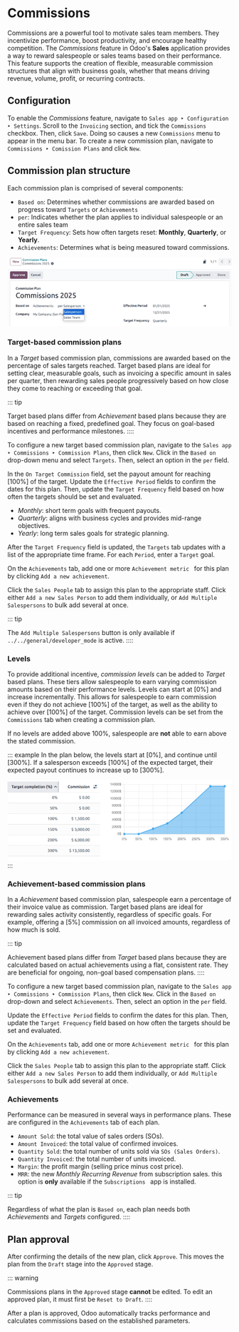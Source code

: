 # Commissions

Commissions are a powerful tool to motivate sales team members. They
incentivize performance, boost productivity, and encourage healthy
competition. The *Commissions* feature in Odoo\'s **Sales** application
provides a way to reward salespeople or sales teams based on their
performance. This feature supports the creation of flexible, measurable
commission structures that align with business goals, whether that means
driving revenue, volume, profit, or recurring contracts.

## Configuration

To enable the *Commissions* feature, navigate to
`Sales app ‣ Configuration ‣
Settings`. Scroll to the
`Invoicing` section, and tick the
`Commissions` checkbox. Then, click
`Save`. Doing so causes a new
`Commissions` menu to appear in the
menu bar. To create a new commission plan, navigate to `Commissions ‣
Comission Plans` and click
`New`.

## Commission plan structure

Each commission plan is comprised of several components:

- `Based on`: Determines whether
  commissions are awarded based on progress toward
  `Targets` or
  `Achievements`
- `per`: Indicates whether the plan
  applies to individual salespeople or an entire sales team
- `Target Frequency`: Sets how often
  targets reset: **Monthly**, **Quarterly**, or **Yearly**.
- `Achievements`: Determines what is
  being measured toward commissions.

![A new commission plan detail form.](commissions/new-commission-plan.png)

### Target-based commission plans

In a *Target* based commission plan, commissions are awarded based on
the percentage of sales targets reached. Target based plans are ideal
for setting clear, measurable goals, such as invoicing a specific amount
in sales per quarter, then rewarding sales people progressively based on
how close they come to reaching or exceeding that goal.

::: tip

Target based plans differ from *Achievement* based plans because they
are based on reaching a fixed, predefined goal. They focus on goal-based
incentives and performance milestones.
::::

To configure a new target based commission plan, navigate to the
`Sales app ‣
Commissions ‣ Commission Plans`, then click `New`. Click in the `Based on` drop-down menu and select `Targets`. Then, select an option in the `per` field.

In the `On Target Commission` field,
set the payout amount for reaching [100%] of the target.
Update the `Effective Period` fields
to confirm the dates for this plan. Then, update the
`Target Frequency` field based on how
often the targets should be set and evaluated.

- *Monthly*: short term goals with frequent payouts.
- *Quarterly*: aligns with business cycles and provides mid-range
  objectives.
- *Yearly*: long term sales goals for strategic planning.

After the `Target Frequency` field is
updated, the `Targets` tab updates
with a list of the appropriate time frame. For each
`Period`, enter a
`Target` goal.

On the `Achievements` tab, add one or
more `Achievement metric
`
for this plan by clicking `Add a new achievement`.

Click the `Sales People` tab to
assign this plan to the appropriate staff. Click either
`Add a new Sales Person` to add them
individually, or `Add Multiple
Salespersons` to bulk add several at
once.

::: tip

The `Add Multiple Salespersons`
button is only available if
`../../general/developer_mode` is active.
::::

### Levels

To provide additional incentive, *commission levels* can be added to
*Target* based plans. These tiers allow salespeople to earn varying
commission amounts based on their performance levels. Levels can start
at [0%] and increase incrementally. This allows for
salespeople to earn commission even if they do not achieve
[100%] of the target, as well as the ability to achieve over
[100%] of the target. Commission levels can be set from the
`Commissions` tab when creating a
commission plan.

If no levels are added above 100%, salespeople are **not** able to earn
above the stated commission.

::: example
In the plan below, the levels start at [0%], and continue
until [300%]. If a salesperson exceeds [100%] of
the expected target, their expected payout continues to increase up to
[300%].

![An example of commission levels, with levels above 100 percent.](commissions/commission-levels.png)
:::

### Achievement-based commission plans

In a *Achievement* based commission plan, salespeople earn a percentage
of their invoice value as commission. Target based plans are ideal for
rewarding sales activity consistently, regardless of specific goals. For
example, offering a [5%] commission on all invoiced amounts,
regardless of how much is sold.

::: tip

Achievement based plans differ from *Target* based plans because they
are calculated based on actual achievements using a flat, consistent
rate. They are beneficial for ongoing, non-goal based compensation
plans.
::::

To configure a new target based commission plan, navigate to the
`Sales app ‣
Commissions ‣ Commission Plans`, then click `New`. Click in the `Based on` drop-down and select `Achievements`. Then, select an option in the `per` field.

Update the `Effective Period` fields
to confirm the dates for this plan. Then, update the
`Target Frequency` field based on how
often the targets should be set and evaluated.

On the `Achievements` tab, add one or
more `Achievement metric
`
for this plan by clicking `Add a new achievement`.

Click the `Sales People` tab to
assign this plan to the appropriate staff. Click either
`Add a new Sales Person` to add them
individually, or `Add Multiple
Salespersons` to bulk add several at
once.

### Achievements 

Performance can be measured in several ways in performance plans. These
are configured in the `Achievements`
tab of each plan.

- `Amount Sold`: the total value of
  sales orders (SOs).
- `Amount Invoiced`: the total value
  of confirmed invoices.
- `Quantity Sold`: the total number
  of units sold via `SOs (Sales Orders)`.
- `Quantity Invoiced`: the total
  number of units invoiced.
- `Margin`: the profit margin
  (selling price minus cost price).
- `MRR`: the new *Monthly Recurring
  Revenue* from subscription sales. this option is **only** available if
  the `Subscriptions ` app is installed.

::: tip

Regardless of what the plan is `Based on`, each plan needs both *Achievements* and *Targets*
configured.
::::

## Plan approval

After confirming the details of the new plan, click
`Approve`. This moves the plan from
the `Draft` stage into the
`Approved` stage.

::: warning

Commissions plans in the `Approved`
stage **cannot** be edited. To edit an approved plan, it must first be
`Reset to Draft`.
::::

After a plan is approved, Odoo automatically tracks performance and
calculates commissions based on the established parameters.
